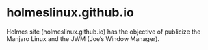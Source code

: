 # holmeslinux.github.io
Holmes site (holmeslinux.github.io) has the objective of publicize the Manjaro Linux and the JWM (Joe’s Window Manager).
